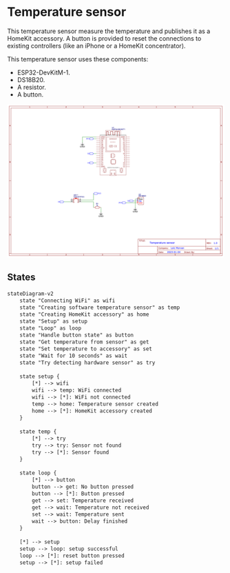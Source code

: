 Temperature sensor
==================

This temperature sensor measure the temperature and publishes it as a HomeKit accessory. A button is provided to reset the connections to existing controllers (like an iPhone or a HomeKit concentrator).

This temperature sensor uses these components:
- ESP32-DevKitM-1.
- DS18B20.
- A resistor.
- A button.

![Temperature sensor schema](./docs/Schematic_TemperatureSensor_2023-01-06.png)

## States

```mermaid
stateDiagram-v2
    state "Connecting WiFi" as wifi
    state "Creating software temperature sensor" as temp
    state "Creating HomeKit accessory" as home
    state "Setup" as setup
    state "Loop" as loop
    state "Handle button state" as button
    state "Get temperature from sensor" as get
    state "Set temperature to accessory" as set
    state "Wait for 10 seconds" as wait
    state "Try detecting hardware sensor" as try

    state setup {
        [*] --> wifi
        wifi --> temp: WiFi connected
        wifi --> [*]: WiFi not connected
        temp --> home: Temperature sensor created
        home --> [*]: HomeKit accessory created
    }

    state temp {
        [*] --> try
        try --> try: Sensor not found
        try --> [*]: Sensor found
    }

    state loop {
        [*] --> button
        button --> get: No button pressed
        button --> [*]: Button pressed
        get --> set: Temperature received
        get --> wait: Temperature not received
        set --> wait: Temperature sent
        wait --> button: Delay finished
    }

    [*] --> setup
    setup --> loop: setup successful
    loop --> [*]: reset button pressed
    setup --> [*]: setup failed
```
